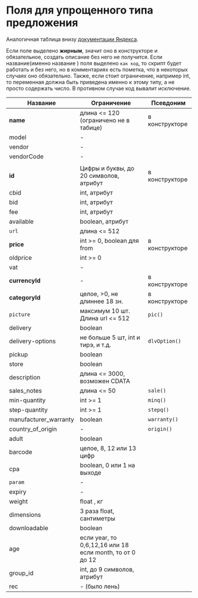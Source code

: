 Поля для упрощенного типа предложения
============

Аналогичная таблица внизу [документации Яндекса](https://yandex.ru/support/partnermarket/offers.html).

Если поле выделено **жирным**, значит оно в конструкторе и обязательное, создать описание без него не получится. Если
название(именно название ) поля выделено `как код`, то скрипт будет работать и без него, но в комментариях есть пометка,
что в некоторых случаях оно обязательно. Также, если стоит ограничение, например int, то переменная должна быть
приведена именно к этому типу, а не просто содержать число. В противном случае код вывалит исключение.

 Название	 			          | 			Ограничение						                                          | Псевдоним	     
------------------------|---------------------------------------------------------------|----------------
 **name**				           | длина <= 120<br>(ограничено не в табице)	                     | в конструкторе 
 model 					            | 						-					                                                  |
 vendor					            | 						-					                                                  |
 vendorCode				         | 						-					                                                  |
| 						                 | 		  									                                                 |
 **id** 					           | Цифры и буквы, до 20 символов, атрибут	                       | в конструкторе 
 cbid 					             | 			int, атрибут					                                          |
 bid 					              | 			int, атрибут					                                          |
 fee 					              | 			int, атрибут					                                          |
 available				          | 			boolean, атрибут				                                       |
 `url`					             | 		 длина <= 512						                                         |
 **price**				          | 	int >= 0, boolean для from 				                              | в конструкторе 
 oldprice 				          | 					int >= 0				                                             |
 vat 					              | 						-					                                                  |
 **currencyId**			      | 						-					                                                  | в конструкторе 
 **categoryId**			      | 		целое, >0, не длиннее 18 зн.		                              | в конструкторе 
 `picture`				          | 	максимум 10 шт. Длина url <= 512 		                          | `pic()`        
 delivery				           | 			boolean							                                             |
 delivery-options		     | не больше 5 шт, int и тирэ, и т.д.		                          | `dlvOption()`  
 pickup					            | 					boolean					                                             |
 store					             | 					boolean					                                             |
 description				        | 		длина <= 3000, возможен CDATA		                             |
 sales_notes				        | 				длина <= 50					                                          | `sale()`       
 min-quantity 			       | 			int >= 1						                                             | `minq()`       
 step-quantity			       | 			int >= 1						                                             | `stepq()`      
 manufacturer_warranty	 | 			boolean							                                             | `warranty()`   
 country_of_origin		    | 						-					                                                  | `origin()`     
 adult					             | 					boolean					                                             |
 barcode					           | 			целое, 8, 12 или 13 цифр		                                 |
 cpa						              | 			boolean, 0 или 1 на выходе		                               |
 `param`					           | 						-					                                                  |
 expiry					            | 						-					                                                  |
 weight					            | 					float , кг				                                           |
 dimensions				         | 		3 раза float, сантиметры			                                 |
 downloadable			        | 					boolean					                                             |
 age						              | если year, то 0,6,12,16 или 18 <br> если month, то от 0 до 12 |
 group_id				           | 		int, до 9 символов, атрибут			                              |
 rec						              | 			-	(было лень)					                                         | 




